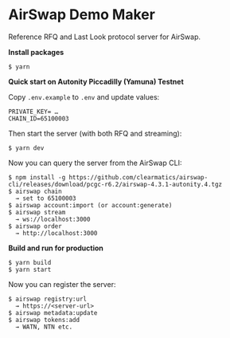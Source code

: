# AirSwap Demo Maker

Reference RFQ and Last Look protocol server for AirSwap.

**Install packages**

```
$ yarn
```

**Quick start on Autonity Piccadilly (Yamuna) Testnet**

Copy `.env.example` to `.env` and update values:

```
PRIVATE_KEY= …
CHAIN_ID=65100003
```

Then start the server (with both RFQ and streaming):

```
$ yarn dev
```

Now you can query the server from the AirSwap CLI:

```
$ npm install -g https://github.com/clearmatics/airswap-cli/releases/download/pcgc-r6.2/airswap-4.3.1-autonity.4.tgz
$ airswap chain
  → set to 65100003
$ airswap account:import (or account:generate)
$ airswap stream
  → ws://localhost:3000
$ airswap order
  → http://localhost:3000
```

**Build and run for production**

```
$ yarn build
$ yarn start
```

Now you can register the server:

```
$ airswap registry:url
  → https://<server-url>
$ airswap metadata:update
$ airswap tokens:add
  → WATN, NTN etc.
```
